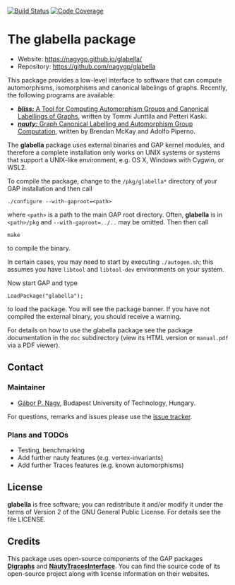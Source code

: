 [![Build Status](https://github.com/nagygp/glabella/workflows/CI/badge.svg?branch=master)](https://github.com/nagygp/glabella/actions?query=workflow%3ACI+branch%3Amaster)
[![Code Coverage](https://codecov.io/github/nagygp/glabella/coverage.svg?branch=master&token=)](https://codecov.io/gh/nagygp/glabella)

# The glabella package

* Website: https://nagygp.github.io/glabella/
* Repository: https://github.com/nagygp/glabella

This package provides a low-level interface to software that can compute automorphisms, isomorphisms and canonical labelings of graphs. Recently, the following programs are available:

* [***bliss:*** A Tool for Computing Automorphism Groups and Canonical Labellings of Graphs](http://www.tcs.hut.fi/Software/bliss/), written by Tommi Junttila and Petteri Kaski.
* [***nauty:*** Graph Canonical Labelling and Automorphism Group Computation](https://pallini.di.uniroma1.it/), written by Brendan McKay and Adolfo Piperno.

The **glabella** package uses external binaries and GAP kernel modules, and therefore a complete installation only works on UNIX systems or systems that support a UNIX-like environment, e.g. OS X, Windows with Cygwin, or WSL2. 

To compile the package, change to the `/pkg/glabella*` directory of your GAP installation and then call

	./configure --with-gaproot=<path>

where `<path>` is a path to the main GAP root directory. Often, **glabella** is in `<path>/pkg` and `--with-gaproot=../..` may be omitted. Then then call

	make 

to compile the binary. 

In certain cases, you may need to start by executing `./autogen.sh`; this assumes you have `libtool` and `libtool-dev` environments on your system.  

Now start GAP and type

	LoadPackage("glabella");

to load the package. You will see the package banner. If you have not compiled the external binary, you should receive a warning.

For details on how to use the glabella package see the package documentation in the `doc` subdirectory (view its HTML version or  `manual.pdf`  via a PDF viewer). 

## Contact

### Maintainer

* [Gábor P. Nagy](https://algebra.math.bme.hu/nagy-gabor-peter), Budapest University of Technology, Hungary.

For questions, remarks and issues please use the [issue tracker](https://github.com/nagygp/glabella/issues).

### Plans and TODOs

* Testing, benchmarking
* Add further nauty features (e.g. vertex-invariants)
* Add further Traces features (e.g. known automorphisms)

## License

**glabella** is free software; you can redistribute it and/or modify it under the terms of Version 2 of the GNU General Public License. For details see the file LICENSE.

## Credits

This package uses open-source components of the GAP packages [**Digraphs**](https://github.com/gap-packages/Digraphs) and [**NautyTracesInterface**](https://github.com/gap-packages/NautyTracesInterface). You can find the source code of its open-source project along with license information on their websites. 
